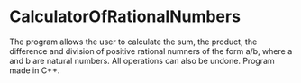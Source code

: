 # CalculatorOfRationalNumbers

The program allows the user to calculate the sum, the product, the difference and division of positive rational numners of the form a/b, where a and b are natural numbers.
All operations can also be undone. Program made in C++.
